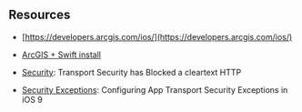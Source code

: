 

Resources
-
- [https://developers.arcgis.com/ios/](https://developers.arcgis.com/ios/)
- [ArcGIS + Swift install](https://developers.arcgis.com/ios/beta/swift/guide/install.htm)

- [Security](http://stackoverflow.com/questions/31254725/transport-security-has-blocked-a-cleartext-http): Transport Security has Blocked a cleartext HTTP
- [Security Exceptions](http://ste.vn/2015/06/10/configuring-app-transport-security-ios-9-osx-10-11/): Configuring App Transport Security Exceptions in iOS 9